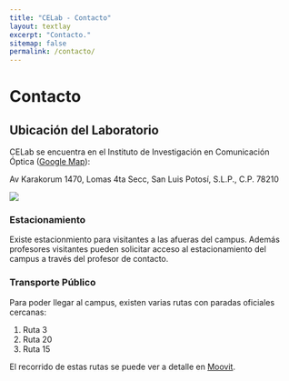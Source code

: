 ```yaml
---
title: "CELab - Contacto"
layout: textlay
excerpt: "Contacto."
sitemap: false
permalink: /contacto/
---
```


# Contacto

## Ubicación del Laboratorio

CELab se encuentra en el Instituto de Investigación en Comunicación Óptica ([Google Map](https://goo.gl/maps/cQFu47zu3d2UtgKEA)):

Av Karakorum 1470,
Lomas 4ta Secc,
San Luis Potosí,
S.L.P.,
C.P. 78210

<img class="imgcontacto" src="{{ site.url }}{{ site.baseurl }}/images/contactpic/mapa2.png">


### Estacionamiento

Existe estacionmiento para visitantes a las afueras del campus. Además profesores visitantes pueden solicitar acceso al estacionamiento del campus a través del profesor de contacto.

### Transporte Público
Para poder llegar al campus, existen varias rutas con paradas oficiales cercanas:

1. Ruta 3
2. Ruta 20
3. Ruta 15

El recorrido de estas rutas se puede ver a detalle en [Moovit](https://moovitapp.com/index/es-419/transporte_p%C3%BAblico-San_Luis_Potos%C3%AD-3742).
